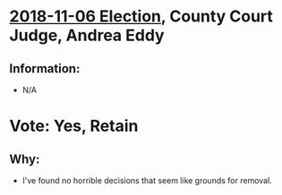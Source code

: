 # [2018-11-06 Election](../README.md), County Court Judge, Andrea Eddy

## Information:

* N/A

# Vote: Yes, Retain

## Why:

* I've found no horrible decisions that seem like grounds for removal.
